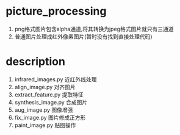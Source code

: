# picture_processing
1. png格式图片包含alpha通道,将其转换为jpeg格式图片就只有三通道  
2. 普通图片处理成红外像素图片(暂时没有找到直接处理代码)  

# description
1. infrared_images.py 近红外线处理  
2. align_image.py 对齐图片  
3. extract_feature.py 提取特征
4. synthesis_image.py 合成图片  
5. aug_image.py 图像增强 
6. fix_image.py  图片修成正方形 
7. paint_image.py 贴图操作 